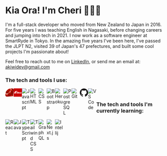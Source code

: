 # Kia Ora! I'm Cheri 👋👩‍💻

I'm a full-stack developer who moved from New Zealand to Japan in 2016. For five years I was teaching English in Nagasaki, before changing careers and jumping into tech in 2021. I now work as a software engineer at SmartRyde in Tokyo. In the amazing five years I've been here, I've passed the JLPT N2, visited 39 of Japan's 47 prefectures, and built some cool projects I'm passionate about! 

Feel free to reach out to me on [LinkedIn](https://www.linkedin.com/in/akiwidev "LinkedIn"), or send me an email at: akiwidev@gmail.com

### The tech and tools I use:
<img align="left" alt="Ruby" width="26px" src="https://raw.githubusercontent.com/github/explore/80688e429a7d4ef2fca1e82350fe8e3517d3494d/topics/ruby/ruby.png" />
<img align="left" alt="Ruby-on-Rails" width="26px" src="https://raw.githubusercontent.com/github/explore/80688e429a7d4ef2fca1e82350fe8e3517d3494d/topics/rails/rails.png" />
<img align="left" alt="Javascript" width="26px" src="https://cdn.icon-icons.com/icons2/2108/PNG/512/javascript_icon_130900.png" />
<img align="left" alt="HTML" width="26px" src="https://image.flaticon.com/icons/png/512/919/919827.png" />
<img align="left" alt="CSS" width="26px" src="https://image.flaticon.com/icons/png/512/919/919826.png" />
<img align="left" alt="Bootstrap" width="26px" src="https://d29fhpw069ctt2.cloudfront.net/icon/image/38839/preview.svg" />
<img align="left" alt="Heroku" width="26px" src="https://cdn.icon-icons.com/icons2/2108/PNG/512/heroku_icon_130912.png" />
<img align="left" alt="PostgreSQL" width="26px" src="https://cdn.iconscout.com/icon/free/png-256/postgresql-226047.png" />
<img align="left" alt="Git" width="26px" src="https://upload.wikimedia.org/wikipedia/commons/thumb/3/3f/Git_icon.svg/1024px-Git_icon.svg.png" />
<img align="left" alt="GitHub" width="26px" src="https://raw.githubusercontent.com/github/explore/78df643247d429f6cc873026c0622819ad797942/topics/github/github.png" />
<img align="left" alt="VS Code" width="26px" src="https://cdn.icon-icons.com/icons2/2107/PNG/512/file_type_vscode_icon_130084.png"/>
<br/>

### The tech and tools I'm currently learning:
<img align="left" alt="React" width="26px" src="https://cdn.iconscout.com/icon/free/png-256/react-1-282599.png" />
<img align="left" alt="Java" width="26px" src="https://image.flaticon.com/icons/png/512/226/226777.png" />
<img align="left" alt="TypeScript" width="26px" src="https://cdn.icon-icons.com/icons2/2107/PNG/512/file_type_typescript_official_icon_130107.png" />
<img align="left" alt="Tailwind CSS" width="26px" src="https://cdn.icon-icons.com/icons2/2699/PNG/512/tailwindcss_logo_icon_167923.png" />
<img align="left" alt="GraphQL" width="26px" src="https://cdn.icon-icons.com/icons2/3053/PNG/512/graphql_playground_macos_bigsur_icon_190105.png" />
<img align="left" alt="Next.js" width="26px" src="https://cdn.icon-icons.com/icons2/2148/PNG/512/nextjs_icon_132160.png" />
<img align="left" alt="Intellij" width="26px" src="https://cdn.icon-icons.com/icons2/1381/PNG/512/intellij_93550.png" />
<br/>

